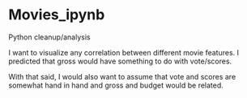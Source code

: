 # Movies_ipynb
Python cleanup/analysis

I want to visualize any correlation between different movie features.  I predicted that gross would have something to do with vote/scores.

With that said, I would also want to assume that vote and scores are somewhat hand in hand and gross and budget would be related.
